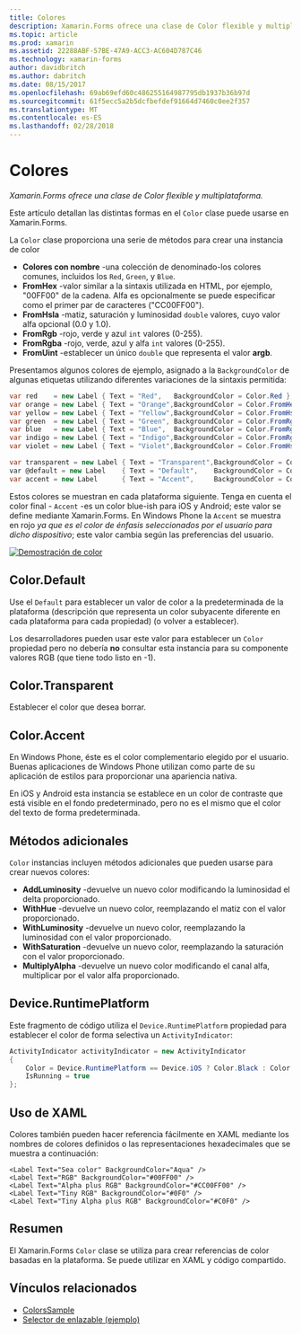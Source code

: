 ```yaml
---
title: Colores
description: Xamarin.Forms ofrece una clase de Color flexible y multiplataforma.
ms.topic: article
ms.prod: xamarin
ms.assetid: 22288ABF-57BE-47A9-ACC3-AC604D787C46
ms.technology: xamarin-forms
author: davidbritch
ms.author: dabritch
ms.date: 08/15/2017
ms.openlocfilehash: 69ab69efd60c486255164987795db1937b36b97d
ms.sourcegitcommit: 61f5ecc5a2b5dcfbefdef91664d7460c0ee2f357
ms.translationtype: MT
ms.contentlocale: es-ES
ms.lasthandoff: 02/28/2018
---
```

# <a name="colors"></a>Colores

_Xamarin.Forms ofrece una clase de Color flexible y multiplataforma._

Este artículo detallan las distintas formas en el `Color` clase puede usarse en Xamarin.Forms.

La `Color` clase proporciona una serie de métodos para crear una instancia de color

-  **Colores con nombre** -una colección de denominado-los colores comunes, incluidos los `Red`, `Green`, y `Blue`.
-  **FromHex** -valor similar a la sintaxis utilizada en HTML, por ejemplo, "00FF00" de la cadena. Alfa es opcionalmente se puede especificar como el primer par de caracteres ("CC00FF00").
-  **FromHsla** -matiz, saturación y luminosidad `double` valores, cuyo valor alfa opcional (0.0 y 1.0).
-  **FromRgb** -rojo, verde y azul `int` valores (0-255).
-  **FromRgba** -rojo, verde, azul y alfa `int` valores (0-255).
-  **FromUint** -establecer un único `double` que representa el valor **argb**.

Presentamos algunos colores de ejemplo, asignado a la `BackgroundColor` de algunas etiquetas utilizando diferentes variaciones de la sintaxis permitida:

```csharp
var red    = new Label { Text = "Red",   BackgroundColor = Color.Red };
var orange = new Label { Text = "Orange",BackgroundColor = Color.FromHex("FF6A00") };
var yellow = new Label { Text = "Yellow",BackgroundColor = Color.FromHsla(0.167, 1.0, 0.5, 1.0) };
var green  = new Label { Text = "Green", BackgroundColor = Color.FromRgb (38, 127, 0) };
var blue   = new Label { Text = "Blue",  BackgroundColor = Color.FromRgba(0, 38, 255, 255) };
var indigo = new Label { Text = "Indigo",BackgroundColor = Color.FromRgb (0, 72, 255) };
var violet = new Label { Text = "Violet",BackgroundColor = Color.FromHsla(0.82, 1, 0.25, 1) };

var transparent = new Label { Text = "Transparent",BackgroundColor = Color.Transparent };
var @default = new Label    { Text = "Default",    BackgroundColor = Color.Default };
var accent = new Label      { Text = "Accent",     BackgroundColor = Color.Accent };
```

Estos colores se muestran en cada plataforma siguiente. Tenga en cuenta el color final - `Accent` -es un color blue-ish para iOS y Android; este valor se define mediante Xamarin.Forms. En Windows Phone la `Accent` se muestra en rojo *ya que es el color de énfasis seleccionados por el usuario para dicho dispositivo*; este valor cambia según las preferencias del usuario.

 [ ![Demostración de color](colors-images/colors-sml.png "Color demostración")](colors-images/colors.png "demostración de Color")

## <a name="colordefault"></a>Color.Default

Use el `Default` para establecer un valor de color a la predeterminada de la plataforma (descripción que representa un color subyacente diferente en cada plataforma para cada propiedad) (o volver a establecer).

Los desarrolladores pueden usar este valor para establecer un `Color` propiedad pero no debería **no** consultar esta instancia para su componente valores RGB (que tiene todo listo en -1).

## <a name="colortransparent"></a>Color.Transparent

Establecer el color que desea borrar.

## <a name="coloraccent"></a>Color.Accent

En Windows Phone, éste es el color complementario elegido por el usuario. Buenas aplicaciones de Windows Phone utilizan como parte de su aplicación de estilos para proporcionar una apariencia nativa.

En iOS y Android esta instancia se establece en un color de contraste que está visible en el fondo predeterminado, pero no es el mismo que el color del texto de forma predeterminada.

## <a name="additional-methods"></a>Métodos adicionales

`Color` instancias incluyen métodos adicionales que pueden usarse para crear nuevos colores:

-  **AddLuminosity** -devuelve un nuevo color modificando la luminosidad el delta proporcionado.
-  **WithHue** -devuelve un nuevo color, reemplazando el matiz con el valor proporcionado.
-  **WithLuminosity** -devuelve un nuevo color, reemplazando la luminosidad con el valor proporcionado.
-  **WithSaturation** -devuelve un nuevo color, reemplazando la saturación con el valor proporcionado.
-  **MultiplyAlpha** -devuelve un nuevo color modificando el canal alfa, multiplicar por el valor alfa proporcionado.

## <a name="deviceruntimeplatform"></a>Device.RuntimePlatform

Este fragmento de código utiliza el `Device.RuntimePlatform` propiedad para establecer el color de forma selectiva un `ActivityIndicator`:

```csharp
ActivityIndicator activityIndicator = new ActivityIndicator
{
    Color = Device.RuntimePlatform == Device.iOS ? Color.Black : Color.Default,
    IsRunning = true
};
```

## <a name="using-from-xaml"></a>Uso de XAML

Colores también pueden hacer referencia fácilmente en XAML mediante los nombres de colores definidos o las representaciones hexadecimales que se muestra a continuación:

```xaml
<Label Text="Sea color" BackgroundColor="Aqua" />
<Label Text="RGB" BackgroundColor="#00FF00" />
<Label Text="Alpha plus RGB" BackgroundColor="#CC00FF00" />
<Label Text="Tiny RGB" BackgroundColor="#0F0" />
<Label Text="Tiny Alpha plus RGB" BackgroundColor="#C0F0" />
```

## <a name="summary"></a>Resumen

El Xamarin.Forms `Color` clase se utiliza para crear referencias de color basadas en la plataforma. Se puede utilizar en XAML y código compartido.


## <a name="related-links"></a>Vínculos relacionados

- [ColorsSample](https://developer.xamarin.com/samples/WorkingWithColors)
- [Selector de enlazable (ejemplo)](https://developer.xamarin.com/samples/xamarin-forms/UserInterface/BindablePicker/)
